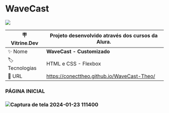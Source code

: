 # WaveCast
<p align="left"><img loading="lazy" src="http://img.shields.io/static/v1?label=STATUS&message=%20CONCLUIDO&color=GREEN&style=for-the-badge"/>
</p>



| :placard: Vitrine.Dev |  Projeto desenvolvido através dos cursos da Alura.   |
| -------------  | --- |
| :sparkles: Nome        | **WaveCast - Customizado**
| :label: Tecnologias | HTML e CSS - Flexbox
| :rocket: URL         | https://conecttheo.github.io/WaveCast-Theo/

<h3>PÁGINA INICIAL<h3/>



![Captura de tela 2024-01-23 111400](https://github.com/conecttheo/WaveCast-Theo/assets/127543588/4ae8a1bd-06f3-4e75-8bde-8a56243d52c2)

